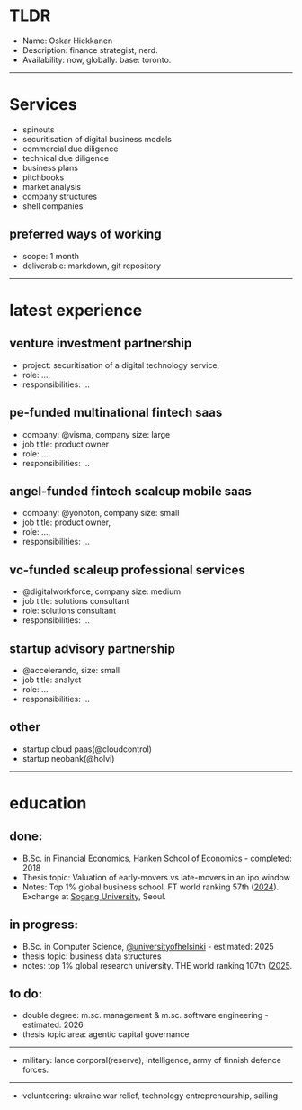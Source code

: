 # TLDR
- Name: Oskar Hiekkanen
- Description: finance strategist, nerd.
- Availability: now, globally. base: toronto.

***
# Services
- spinouts
- securitisation of digital business models
- commercial due diligence
- technical due diligence
- business plans
- pitchbooks
- market analysis
- company structures
- shell companies

## preferred ways of working
- scope: 1 month
- deliverable: markdown, git repository


***

# latest experience

## venture investment partnership
- project: securitisation of a digital technology service,
- role: ...,
- responsibilities: ... 

## pe-funded multinational fintech saas
- company: @visma, company size: large
- job title: product owner
- role: ...
- responsibilities: ... 

## angel-funded fintech scaleup mobile saas
- company: @yonoton, company size: small
- job title: product owner,
- role: ...,
- responsibilities: ... 

## vc-funded scaleup professional services
- @digitalworkforce, company size: medium
- job title: solutions consultant
- role: solutions consultant
- responsibilities: ... 

## startup advisory partnership
- @accelerando, size: small
- job title: analyst
- role: ...
- responsibilities: ...

## other
- startup cloud paas(@cloudcontrol)
- startup neobank(@holvi)
***
# education

## done:
- B.Sc. in Financial Economics, [Hanken School of Economics](https://hanken.fi) - completed: 2018
- Thesis topic: Valuation of early-movers vs late-movers in an ipo window
- Notes: Top 1% global business school. FT world ranking 57th ([2024](https://rankings.ft.com/schools/498/hanken-school-of-economics/rankings/2961/masters-in-management-2024/ranking-data)). Exchange at [Sogang University](https://sogang.ac.kr), Seoul.

## in progress:
- B.Sc. in Computer Science, [@universityofhelsinki](https://github.com/UniversityofHelsinki) - estimated: 2025
- thesis topic: business data structures
- notes: top 1% global research university. THE world ranking 107th ([2025](https://www.timeshighereducation.com/world-university-rankings/university-helsinkihttps://www.timeshighereducation.com/world-university-rankings/university-helsinki).

## to do:
- double degree: m.sc. management & m.sc. software engineering - estimated: 2026
- thesis topic area: agentic capital governance

***


- military: lance corporal(reserve), intelligence, army of finnish defence forces.
*** 
- volunteering: ukraine war relief, technology entrepreneurship, sailing
